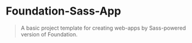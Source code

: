 # Foundation-Sass-App
> A basic project template for creating web-apps by Sass-powered version of Foundation.
